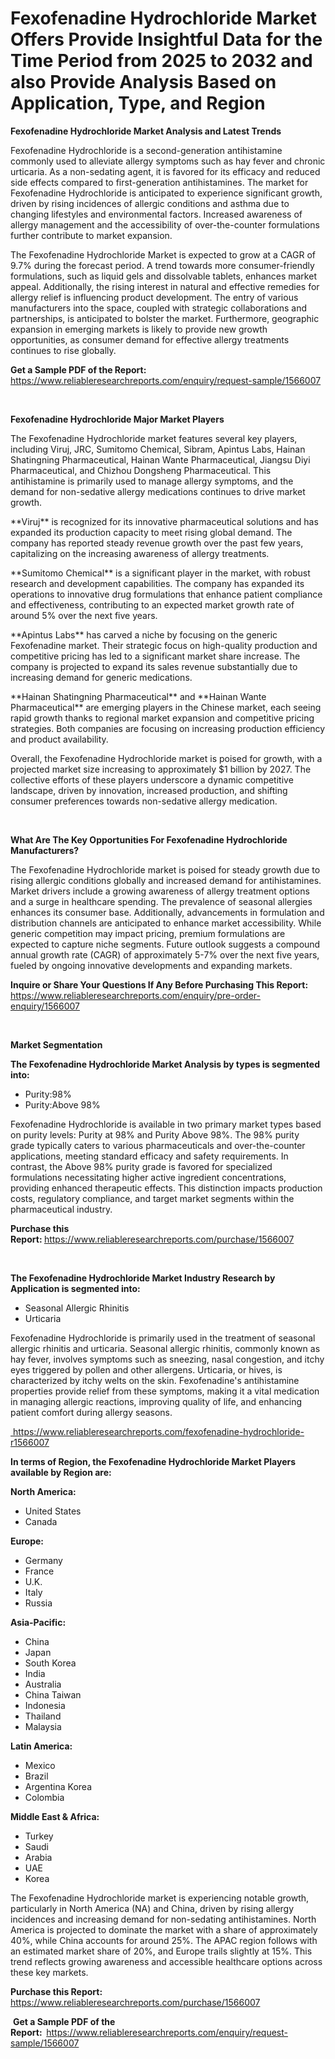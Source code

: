 <p><h1>Fexofenadine Hydrochloride Market Offers Provide Insightful Data for the Time Period from 2025 to 2032 and also Provide Analysis Based on Application, Type, and Region</h1></p><p><strong>Fexofenadine Hydrochloride Market Analysis and Latest Trends</strong></p>
<p><p>Fexofenadine Hydrochloride is a second-generation antihistamine commonly used to alleviate allergy symptoms such as hay fever and chronic urticaria. As a non-sedating agent, it is favored for its efficacy and reduced side effects compared to first-generation antihistamines. The market for Fexofenadine Hydrochloride is anticipated to experience significant growth, driven by rising incidences of allergic conditions and asthma due to changing lifestyles and environmental factors. Increased awareness of allergy management and the accessibility of over-the-counter formulations further contribute to market expansion.</p><p>The Fexofenadine Hydrochloride Market is expected to grow at a CAGR of 9.7% during the forecast period. A trend towards more consumer-friendly formulations, such as liquid gels and dissolvable tablets, enhances market appeal. Additionally, the rising interest in natural and effective remedies for allergy relief is influencing product development. The entry of various manufacturers into the space, coupled with strategic collaborations and partnerships, is anticipated to bolster the market. Furthermore, geographic expansion in emerging markets is likely to provide new growth opportunities, as consumer demand for effective allergy treatments continues to rise globally.</p></p>
<p><strong>Get a Sample PDF of the Report:&nbsp;</strong> <a href="https://www.reliableresearchreports.com/enquiry/request-sample/1566007?utm_campaign=3180&utm_medium=2&utm_source=Github&utm_content=ia&utm_term=19042025&utm_id=fexofenadine-hydrochloride">https://www.reliableresearchreports.com/enquiry/request-sample/1566007</a></p>
<p>&nbsp;</p>
<p><strong>Fexofenadine Hydrochloride Major Market Players</strong></p>
<p><p>The Fexofenadine Hydrochloride market features several key players, including Viruj, JRC, Sumitomo Chemical, Sibram, Apintus Labs, Hainan Shatingning Pharmaceutical, Hainan Wante Pharmaceutical, Jiangsu Diyi Pharmaceutical, and Chizhou Dongsheng Pharmaceutical. This antihistamine is primarily used to manage allergy symptoms, and the demand for non-sedative allergy medications continues to drive market growth.</p><p>**Viruj** is recognized for its innovative pharmaceutical solutions and has expanded its production capacity to meet rising global demand. The company has reported steady revenue growth over the past few years, capitalizing on the increasing awareness of allergy treatments.</p><p>**Sumitomo Chemical** is a significant player in the market, with robust research and development capabilities. The company has expanded its operations to innovative drug formulations that enhance patient compliance and effectiveness, contributing to an expected market growth rate of around 5% over the next five years.</p><p>**Apintus Labs** has carved a niche by focusing on the generic Fexofenadine market. Their strategic focus on high-quality production and competitive pricing has led to a significant market share increase. The company is projected to expand its sales revenue substantially due to increasing demand for generic medications.</p><p>**Hainan Shatingning Pharmaceutical** and **Hainan Wante Pharmaceutical** are emerging players in the Chinese market, each seeing rapid growth thanks to regional market expansion and competitive pricing strategies. Both companies are focusing on increasing production efficiency and product availability.</p><p>Overall, the Fexofenadine Hydrochloride market is poised for growth, with a projected market size increasing to approximately $1 billion by 2027. The collective efforts of these players underscore a dynamic competitive landscape, driven by innovation, increased production, and shifting consumer preferences towards non-sedative allergy medication.</p></p>
<p>&nbsp;</p>
<p><strong>What Are The Key Opportunities For Fexofenadine Hydrochloride Manufacturers?</strong></p>
<p><p>The Fexofenadine Hydrochloride market is poised for steady growth due to rising allergic conditions globally and increased demand for antihistamines. Market drivers include a growing awareness of allergy treatment options and a surge in healthcare spending. The prevalence of seasonal allergies enhances its consumer base. Additionally, advancements in formulation and distribution channels are anticipated to enhance market accessibility. While generic competition may impact pricing, premium formulations are expected to capture niche segments. Future outlook suggests a compound annual growth rate (CAGR) of approximately 5-7% over the next five years, fueled by ongoing innovative developments and expanding markets.</p></p>
<p><strong>Inquire or Share Your Questions If Any Before Purchasing This Report:</strong> <a href="https://www.reliableresearchreports.com/enquiry/pre-order-enquiry/1566007?utm_campaign=3180&utm_medium=2&utm_source=Github&utm_content=ia&utm_term=19042025&utm_id=fexofenadine-hydrochloride">https://www.reliableresearchreports.com/enquiry/pre-order-enquiry/1566007</a></p>
<p>&nbsp;</p>
<p><strong>Market Segmentation</strong></p>
<p><strong>The Fexofenadine Hydrochloride Market Analysis by types is segmented into:</strong></p>
<p><ul><li>Purity:98%</li><li>Purity:Above 98%</li></ul></p>
<p><p>Fexofenadine Hydrochloride is available in two primary market types based on purity levels: Purity at 98% and Purity Above 98%. The 98% purity grade typically caters to various pharmaceuticals and over-the-counter applications, meeting standard efficacy and safety requirements. In contrast, the Above 98% purity grade is favored for specialized formulations necessitating higher active ingredient concentrations, providing enhanced therapeutic effects. This distinction impacts production costs, regulatory compliance, and target market segments within the pharmaceutical industry.</p></p>
<p><strong>Purchase this Report:&nbsp;</strong><a href="https://www.reliableresearchreports.com/purchase/1566007?utm_campaign=3180&utm_medium=2&utm_source=Github&utm_content=ia&utm_term=19042025&utm_id=fexofenadine-hydrochloride">https://www.reliableresearchreports.com/purchase/1566007</a></p>
<p>&nbsp;</p>
<p><strong>The Fexofenadine Hydrochloride Market Industry Research by Application is segmented into:</strong></p>
<p><ul><li>Seasonal Allergic Rhinitis</li><li>Urticaria</li></ul></p>
<p><p>Fexofenadine Hydrochloride is primarily used in the treatment of seasonal allergic rhinitis and urticaria. Seasonal allergic rhinitis, commonly known as hay fever, involves symptoms such as sneezing, nasal congestion, and itchy eyes triggered by pollen and other allergens. Urticaria, or hives, is characterized by itchy welts on the skin. Fexofenadine's antihistamine properties provide relief from these symptoms, making it a vital medication in managing allergic reactions, improving quality of life, and enhancing patient comfort during allergy seasons.</p></p>
<p><a href="https://www.reliableresearchreports.com/fexofenadine-hydrochloride-r1566007?utm_campaign=3180&utm_medium=2&utm_source=Github&utm_content=ia&utm_term=19042025&utm_id=fexofenadine-hydrochloride">&nbsp;https://www.reliableresearchreports.com/fexofenadine-hydrochloride-r1566007</a></p>
<p><strong>In terms of Region, the Fexofenadine Hydrochloride Market Players available by Region are:</strong></p>
<p>
    <p> <strong> North America: </strong>
        <ul>
            <li>United States</li>
            <li>Canada</li>
        </ul>
        </p> 
    <p> <strong> Europe: </strong>
        <ul>
            <li>Germany</li>
            <li>France</li>
            <li>U.K.</li>
            <li>Italy</li>
            <li>Russia</li>
        </ul>
        </p> 
    <p> <strong> Asia-Pacific: </strong>
        <ul>
            <li>China</li>
            <li>Japan</li>
            <li>South Korea</li>
            <li>India</li>
            <li>Australia</li>
            <li>China Taiwan</li>
            <li>Indonesia</li>
            <li>Thailand</li>
            <li>Malaysia</li>
        </ul>
        </p> 
    <p> <strong> Latin America: </strong>
        <ul>
            <li>Mexico</li>
            <li>Brazil</li>
            <li>Argentina Korea</li>
            <li>Colombia</li>
        </ul>
        </p> 
    <p> <strong> Middle East & Africa: </strong>
        <ul>
            <li>Turkey</li>
            <li>Saudi</li>
            <li>Arabia</li>
            <li>UAE</li>
            <li>Korea</li>
        </ul>
    </p>
    </p>
<p><p>The Fexofenadine Hydrochloride market is experiencing notable growth, particularly in North America (NA) and China, driven by rising allergy incidences and increasing demand for non-sedating antihistamines. North America is projected to dominate the market with a share of approximately 40%, while China accounts for around 25%. The APAC region follows with an estimated market share of 20%, and Europe trails slightly at 15%. This trend reflects growing awareness and accessible healthcare options across these key markets.</p></p>
<p><strong>Purchase this Report: </strong><a href="https://www.reliableresearchreports.com/purchase/1566007?utm_campaign=3180&utm_medium=2&utm_source=Github&utm_content=ia&utm_term=19042025&utm_id=fexofenadine-hydrochloride">https://www.reliableresearchreports.com/purchase/1566007</a></p>
<p>&nbsp;<strong>Get a Sample PDF of the Report:&nbsp;&nbsp;</strong><a href="https://www.reliableresearchreports.com/enquiry/request-sample/1566007?utm_campaign=3180&utm_medium=2&utm_source=Github&utm_content=ia&utm_term=19042025&utm_id=fexofenadine-hydrochloride">https://www.reliableresearchreports.com/enquiry/request-sample/1566007</a></p>
<p><strong></strong></p>
<p><p></p><p></p><p></p></p>